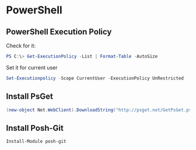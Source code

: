 PowerShell
==========

PowerShell Execution Policy
---------------------------

Check for it:
```PowerShell
PS C:\> Get-ExecutionPolicy -List | Format-Table -AutoSize
```

Set it for current user
```PowerShell
Set-Executionpolicy -Scope CurrentUser -ExecutionPolicy UnRestricted
```


Install PsGet
-------------

```PowerShell
(new-object Net.WebClient).DownloadString("http://psget.net/GetPsGet.ps1") | iex
```


Install Posh-Git
----------------

```PowerShell
Install-Module posh-git
```
